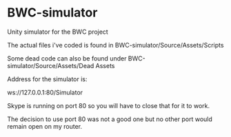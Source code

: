 BWC-simulator
=============

Unity simulator for the BWC project

The actual files i've coded is found in BWC-simulator/Source/Assets/Scripts

Some dead code can also be found under BWC-simulator/Source/Assets/Dead Assets


Address for the simulator is:

ws://127.0.0.1:80/Simulator


Skype is running on port 80 so you will have to close that for it to work.

The decision to use port 80 was not a good one but no other port would remain open on my router.
